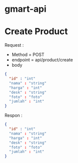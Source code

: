 # gmart-api


# Create Product
Request :
- Method = POST
- endpoint = api/product/create
- body
```json
{
  "id" : "int"
  "nama" : "string"
  "harga" : "int"
  "desk" : "string"
  "foto" : "foto"
  "jumlah" : "int"
}
```

Respon :
```json
{
  "id" : "int"
  "nama" : "string"
  "harga" : "int"
  "desk" : "string"
  "foto" : "foto"
  "jumlah" : "int"
}
```
